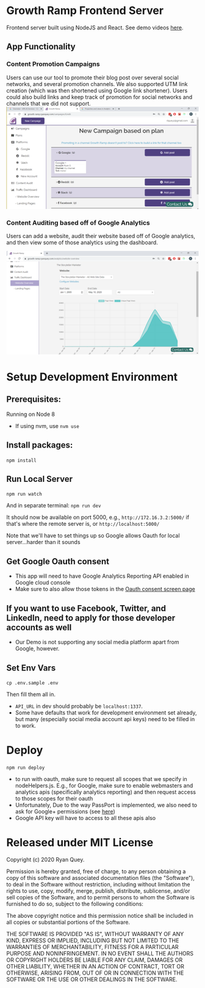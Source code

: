 # Growth Ramp Frontend Server
Frontend server built using NodeJS and React. See demo videos [here](https://www.youtube.com/playlist?list=PLGiO0wyxB_OnIQRe9CHlcafq34EdkGoD_).

## App Functionality
### Content Promotion Campaigns
Users can use our tool to promote their blog post over several social networks, and several promotion channels. We also supported UTM link creation (which was then shortened using Google link shortener). Users could also build links and keep track of promotion for social networks and channels that we did not support.
![image](https://github.com/RyanQuey/growth_ramp_api/raw/master/screenshots/Growth-Ramp-Plans.png)

### Content Auditing based off of Google Analytics
Users can add a website, audit their website based off of Google analytics, and then view some of those analytics using the dashboard.

![image](https://github.com/RyanQuey/growth_ramp_api/raw/master/screenshots/GR-website-overview-chart.png)

# Setup Development Environment

## Prerequisites:
Running on Node 8

- If using nvm, use `nvm use`

## Install packages:
`npm install`

## Run Local Server
`npm run watch`

And in separate terminal:
`npm run dev`

It should now be available on port 5000, e.g.,
`http://172.16.3.2:5000/` if that's where the remote server is, or
`http://localhost:5000/`

Note that we'll have to set things up so Google allows Oauth for local server...harder than it sounds

## Get Google Oauth consent
- This app will need to have Google Analytics Reporting API enabled in Google cloud console
- Make sure to also allow those tokens in the [Oauth consent screen page](https://console.developers.google.com/apis/credentials/consent/edit)

## If you want to use Facebook, Twitter, and LinkedIn, need to apply for those developer accounts as well
- Our Demo is not supporting any social media platform apart from Google, however.

## Set Env Vars
`cp .env.sample .env`

Then fill them all in.
- `API_URL` in dev should probably be `localhost:1337`.
- Some have defaults that work for development environment set already, but many (especially social media account api keys) need to be filled in to work.





# Deploy
`npm run deploy`

- to run with oauth, make sure to request all scopes that we specify in nodeHelpers.js. E.g., for Google, make sure to enable webmasters and analytics apis (specifically analytics reporting) and then request access to those scopes for their oauth
- Unfortunately, Due to the way PassPort is implemented, we also need to ask for Google+ permissions (see [here](https://stackoverflow.com/questions/52736319/passport-js-authenticate-to-gmail-api-leads-to-googleplusapierror))
- Google API key will have to access to all these apis also

# Released under MIT License

Copyright (c) 2020 Ryan Quey.

Permission is hereby granted, free of charge, to any person obtaining a copy of this software and associated documentation files (the "Software"), to deal in the Software without restriction, including without limitation the rights to use, copy, modify, merge, publish, distribute, sublicense, and/or sell copies of the Software, and to permit persons to whom the Software is furnished to do so, subject to the following conditions:

The above copyright notice and this permission notice shall be included in all copies or substantial portions of the Software.

THE SOFTWARE IS PROVIDED "AS IS", WITHOUT WARRANTY OF ANY KIND, EXPRESS OR IMPLIED, INCLUDING BUT NOT LIMITED TO THE WARRANTIES OF MERCHANTABILITY, FITNESS FOR A PARTICULAR PURPOSE AND NONINFRINGEMENT. IN NO EVENT SHALL THE AUTHORS OR COPYRIGHT HOLDERS BE LIABLE FOR ANY CLAIM, DAMAGES OR OTHER LIABILITY, WHETHER IN AN ACTION OF CONTRACT, TORT OR OTHERWISE, ARISING FROM, OUT OF OR IN CONNECTION WITH THE SOFTWARE OR THE USE OR OTHER DEALINGS IN THE SOFTWARE.

